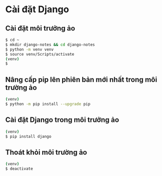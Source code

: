 # Cài đặt Django

## Cài đặt môi trưởng ảo

```bash
$ cd ~
$ mkdir django-notes && cd django-notes
$ python -m venv venv
$ source venv/Scripts/activate
(venv)
$
```

## Nâng cấp pip lên phiên bản mới nhất trong môi trường ảo

```bash
(venv)
$ python -m pip install --upgrade pip
```

## Cài đặt Django trong môi trưởng ảo

```bash
(venv)
$ pip install django
```

## Thoát khỏi môi trường ảo

```bash
(venv)
$ deactivate
```